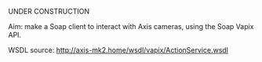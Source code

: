 UNDER CONSTRUCTION

Aim: make a Soap client to interact with Axis cameras, using the Soap Vapix API.

WSDL source: http://axis-mk2.home/wsdl/vapix/ActionService.wsdl


